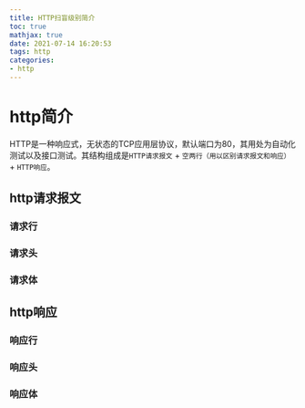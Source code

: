 ```yaml
---
title: HTTP扫盲级别简介
toc: true
mathjax: true
date: 2021-07-14 16:20:53
tags: http
categories:
- http
---
```

<!--more-->
# http简介
HTTP是一种响应式，无状态的TCP应用层协议，默认端口为80，其用处为自动化测试以及接口测试。其结构组成是`HTTP请求报文` + `空两行（用以区别请求报文和响应）` + `HTTP响应`。
## http请求报文
### 请求行
### 请求头
### 请求体
## http响应
### 响应行
### 响应头
### 响应体


